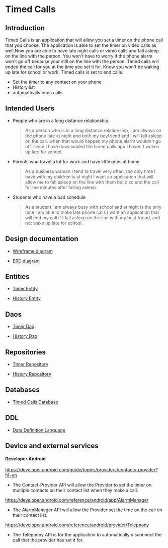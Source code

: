 # Timed Calls

## Introduction

Timed Calls is an application that will allow you set a timer on the phone call that you choose. The application is able to set the timer on video calls as well.Now you are able to have late night calls or video calls and fall asleep on the line with the person. You won't have to worry if the phone alarm won't go off because your still on the line with the person. Timed calls will ended the call for you at the time you set it for. Know you won't be waking up late for school or work. Timed calls is set to end calls.

* Set the timer to any contact on your phone
* History list
* automatically ends calls

## Intended Users
* People who are in a long distance relationship.
    
   > As a person who is in a long distance relationship, I am always on the phone late at night and both my boyfriend and I will fall asleep on the call. when that would happen my phone alarm wouldn't go off. since I have downloaded the timed calls app I haven't woken up late for school.
* Parents who travel a lot for work and have little ones at home.
    
    > As a business woman I tend to travel very often, the only time I have with my children is at night I want an application that will allow me to fall asleep on the line with them but also end the call for me minutes after falling asleep.  
* Students who have a bad schedule 

    > As a student I am always busy with school and at night is the only time I am able to make late phone calls I want an application that will  end my call if I fall asleep on the line with my best friend, and not wake up late for school.   

## Design documentation
 
* [Wireframe diagram](wireframe.md)

* [ERD diagram](erd.md)

## Entities

* [Timer Entity](https://github.com/amberrz/timed-calls/blob/master/app/src/main/java/edu/cnm/deepdive/timedcalls/model/entity/Timer.java)

* [History Entity](https://github.com/amberrz/timed-calls/blob/master/app/src/main/java/edu/cnm/deepdive/timedcalls/model/entity/History.java)

## Daos

* [Timer Dao](https://github.com/amberrz/timed-calls/blob/master/app/src/main/java/edu/cnm/deepdive/timedcalls/model/dao/TimerDao.java)

* [History Dao](https://github.com/amberrz/timed-calls/blob/master/app/src/main/java/edu/cnm/deepdive/timedcalls/model/dao/HistoryDao.java)

## Repositories 

* [Timer Repository](https://github.com/amberrz/timed-calls/blob/master/app/src/main/java/edu/cnm/deepdive/timedcalls/service/TimerRepository.java)

* [History Repository](https://github.com/amberrz/timed-calls/blob/master/app/src/main/java/edu/cnm/deepdive/timedcalls/service/HistoryRepository.java)

## Databases

* [Timed Calls Database](https://github.com/amberrz/timed-calls/blob/master/app/src/main/java/edu/cnm/deepdive/timedcalls/service/TimedCallsDatabase.java)

## DDL

* [Data Definition Language](https://github.com/amberrz/timed-calls/blob/master/docs/sql/ddl.sql) 

## Device and external services 

#### Developer.Android 

https://developer.android.com/guide/topics/providers/contacts-provider?hl=en

* The Contact-Provider API will allow the Provider to set the timer on multiple contacts on their contact list when they make a call. 

https://developer.android.com/reference/android/app/AlarmManager

* The AlarmManager API will allow the Provider set the time on the call on their contact list.

https://developer.android.com/reference/android/provider/Telephony

 * The Telephony API is for the application to automatically disconnect the call that the provider has set it for.  